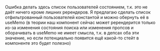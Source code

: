 Ошибка делать здесь список пользователей состоянием, т.к. это не даёт ничего кроме лишних ререндеров. Я предлагаю сделать список отфильтрованный пользователей константой и можно обернуть её в useMemo (в теории наш компонент сейчас может ререндерится только из-за изменения состояния поиска или изменения пропсов и оборачивать в useMemo не имеет смысла, т.к. в депсах оба эти значение, но если потенциально появится ещё какой-то стейт в компоненте это будет полезно)
